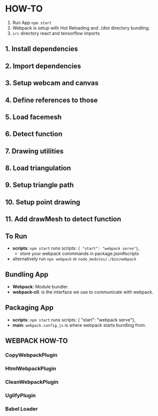# HOW-TO

1. Run App `npm start`
2. Webpack is setup with Hot Reloading and ./dist directory bundling.
3. `src` directory react and tensorflow imports

## 1. Install dependencies

## 2. Import dependencies

## 3. Setup webcam and canvas

## 4. Define references to those

## 5. Load facemesh

## 6. Detect function

## 7. Drawing utilities

## 8. Load triangulation

## 9. Setup triangle path

## 10. Setup point drawing

## 11. Add drawMesh to detect function

## To Run

- **scripts**: `npm start` runs scripts: `{ "start": "webpack serve"}`,
  - store your webpack commmands in package.json#scripts
- alternatively run `npx webpack` or `node_modules/./bin/webpack`

## Bundling App

- **Webpack**: Module bundler.
- **webpack-cli**: is the interface we use to communicate with webpack.

## Packaging App

- **scripts**: `npm start` runs scripts: { "start": "webpack serve"},
- **main**: `webpack.config.js` is where webpack starts bundling from.

## WEBPACK HOW-TO

### CopyWebpackPlugin

### HtmlWebpackPlugin

### CleanWebpackPlugin

### UglifyPlugin

### Babel Loader
